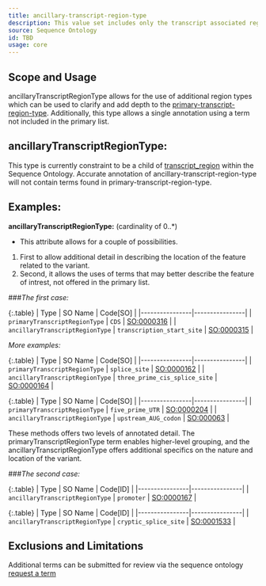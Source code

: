 ```yaml
---
title: ancillary-transcript-region-type
description: This value set includes only the transcript associated regions that is associated with a transcript simple allele reference coordinate.
source: Sequence Ontology
id: TBD
usage: core
---
```


Scope and Usage
---------------

ancillaryTranscriptRegionType allows for the use of additional region types which can be used to clarify and add depth to the [primary-transcript-region-type](primary-transcript-region-type.html).  Additionally, this type allows a single annotation using a term not included in the primary list.

ancillaryTranscriptRegionType:
------------------------

This type is currently constraint to be a child of [transcript_region](http://www.sequenceontology.org/browser/current_svn/term/SO:0000833) within the Sequence Ontology.  Accurate annotation of ancillary-transcript-region-type will not contain terms found in primary-transcript-region-type.

Examples:
--------

**ancillaryTranscriptRegionType:** (cardinality of 0..*)

* This attribute allows for a couple of possibilities.  
1. First to allow additional detail in describing the location of the feature related to the variant.
2. Second, it allows the uses of terms that may better describe the feature of intrest, not offered in the primary list.


###_The first case:_

{:.table}
| Type | SO Name | Code[SO] | 
|----------------|----------------|
| `primaryTranscriptRegionType` | `CDS` | [SO:0000316](http://www.sequenceontology.org/browser/current_svn/term/SO:0000316) |
| `ancillaryTranscriptRegionType` | `transcription_start_site` | [SO:0000315](http://www.sequenceontology.org/browser/current_svn/term/SO:0000315) |


_More examples:_

{:.table}
| Type | SO Name | Code[SO] | 
|----------------|----------------|
| `primaryTranscriptRegionType` | `splice_site` | [SO:0000162](http://www.sequenceontology.org/browser/current_svn/term/SO:0000162) |
| `ancillaryTranscriptRegionType` | `three_prime_cis_splice_site` | [SO:0000164](http://www.sequenceontology.org/browser/current_svn/term/SO:0000164) |

{:.table}
| Type | SO Name | Code[SO] | 
|----------------|----------------|
| `primaryTranscriptRegionType` | `five_prime_UTR` | [SO:0000204](http://www.sequenceontology.org/browser/current_svn/term/SO:0000204) |
| `ancillaryTranscriptRegionType` | `upstream_AUG_codon` | [SO:000063](http://www.sequenceontology.org/browser/current_svn/term/SO:0000630) |

These methods offers two levels of annotated detail.  The primaryTranscriptRegionType term enables higher-level grouping, and the ancillaryTranscriptRegionType offers additional specifics on the nature and location of the variant.


###_The second case:_

{:.table}
| Type | SO Name | Code[ID] | 
|----------------|----------------|
| `ancillaryTranscriptRegionType` | `promoter` | [SO:0000167](http://www.sequenceontology.org/browser/current_svn/term/SO:0000167) |

{:.table}
| Type | SO Name | Code[ID] | 
|----------------|----------------|
| `ancillaryTranscriptRegionType` | `cryptic_splice_site` | [SO:0001533](http://www.sequenceontology.org/browser/current_svn/term/SO:0001533) |

Exclusions and Limitations
--------------------------

Additional terms can be submitted for review via the sequence ontology [request a term]( http://sourceforge.net/p/song/term-tracker/)


